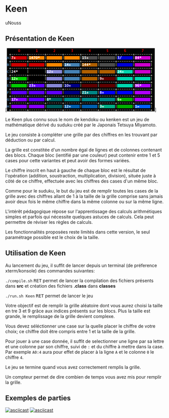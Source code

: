 # Keen

uNouss

## Présentation de Keen

[![grilleDepart.png](./shots/grilleDepart.png)]

Le Keen plus connu sous le nom de kendoku ou kenken est un jeu de mathématique dérivé du suduku créé par le Japonais Tetsuya Miyamoto.

Le jeu consiste à compléter une grille par des chiffres en les trouvant par déduction ou par calcul.

La grille est constitée d'un nombre égal de lignes et de colonnes contenant des blocs. Chaque bloc (ientifié par une couleur) peut contenir entre 1 et 5 cases pour cette variantes et peut avoir des formes variées.

Le chiffre inscrit en haut à gauche de chaque bloc est le résultat de l'opération (addition, soustraction, multiplication, division), située juste à côté de ce chiffre, effectuée avec les chiffres des cases d'un même bloc.

Comme pour le suduku, le but du jeu est de remplir toutes les cases de la grille avec des chiffres allant de 1 à la taille de la grille comprise sans jamais avoir deux fois le même chiffre dans la même colonne ou sur la même ligne.

L'intérêt pédagogique répose sur l'apprentissage des calculs arithmétiques simples et parfois qui nécessite quelques astuces de calculs. Cela peut permettre de réviser les règles de calculs.

Les fonctionnalités proposées reste limités dans cette version, le seul paramétrage possible est le choix de la taille.

## Utilisation de Keen

Au lancement du jeu, il suffit de lancer depuis un terminal (de préference xterm/konsole) des commandes suivantes:

`./compile.sh` <kbd>RET</kbd> permet de lancer la compilation des fichiers présents dans **src** et création des fichiers **.class** dans **classes**


`./run.sh Keen` <kbd>RET</kbd> permet de lancer le jeu

Votre objectif est de remplir la grille aléatoire dont vous aurez choisi la taille en tre 3 et 9 grâce aux indices présents sur les blocs.
Plus la taille est grande, le remplissage de la grille devient complexe.


Vous devez séléctionner une case sur la quelle placer le chiffre de votre choix; ce chiffre doit être compris entre 1 et la taille de la grille.

Pour jouer à une case donnée, il suffit de selectionner une ligne par sa lettre et une colonne par son chiffre, suivi de `:` et du chiffre à mettre dans la case.
Par exemple `A0:4` aura pour effet de placer à la ligne `A` et le colonne `0` le chiffre `4`.

Le jeu se termine quand vous avez correctement remplis la grille.

Un compteur permet de dire combien de temps vous avez mis pour remplir la grille.

## Exemples de parties

[![asciicast](https://asciinema.org/a/NMsY7P2aCCvsZBVG0bpM6FKjj.png)](https://asciinema.org/a/NMsY7P2aCCvsZBVG0bpM6FKjj)
[![asciicast](https://asciinema.org/a/Dlekz2vfdJ5UBcTwUcHWeg6zW.png)](https://asciinema.org/a/Dlekz2vfdJ5UBcTwUcHWeg6zW)
